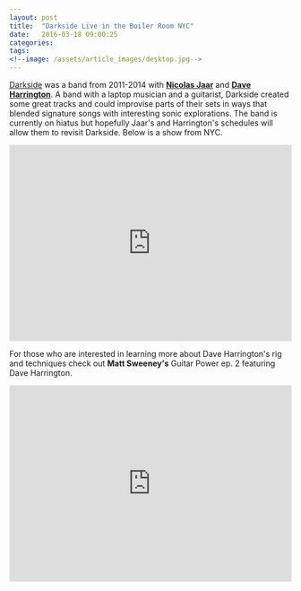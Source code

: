 ```yaml
---
layout: post
title:  "Darkside Live in the Boiler Room NYC"
date:   2016-03-18 09:00:25
categories: 
tags: 
<!--image: /assets/article_images/desktop.jpg-->
---
```


[Darkside](https://en.wikipedia.org/wiki/Darkside_(band)) was a band from 2011-2014 with **[Nicolas Jaar](http://www.nicolasjaar.net/)** and **[Dave Harrington](http://harringtone.com/)**. A band with a laptop musician and a guitarist, Darkside created some great tracks and could improvise parts of their sets in ways that blended signature songs with interesting sonic explorations. The band is currently on hiatus but hopefully Jaar's and Harrington's schedules will allow them to revisit Darkside. Below is a show from NYC. 

<iframe width="100%" height="350" src="https://www.youtube.com/embed/g3AMQCf4lj4" frameborder="0" allowfullscreen></iframe>


For those who are interested in learning more about Dave Harrington's rig and techniques check out **Matt Sweeney's** Guitar Power ep. 2 featuring Dave Harrington. 


<iframe width="100%" height="350" src="https://www.youtube.com/embed/zRazKlAitfE" frameborder="0" allowfullscreen></iframe>



